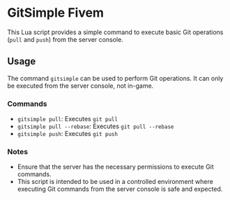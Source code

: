 # GitSimple Fivem

This Lua script provides a simple command to execute basic Git operations (`pull` and `push`) from the server console.

## Usage

The command `gitsimple` can be used to perform Git operations. It can only be executed from the server console, not in-game.

### Commands

- `gitsimple pull`: Executes `git pull`
- `gitsimple pull --rebase`: Executes `git pull --rebase`
- `gitsimple push`: Executes `git push`


### Notes

- Ensure that the server has the necessary permissions to execute Git commands.
- This script is intended to be used in a controlled environment where executing Git commands from the server console is safe and expected.
